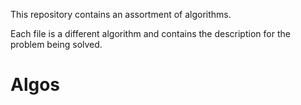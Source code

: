 This repository contains an assortment of algorithms.

Each file is a different algorithm and contains the description for the problem being solved.
# Algos
